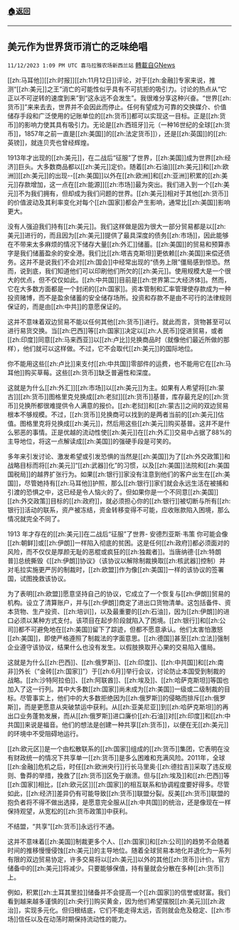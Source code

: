 ###  [:house:返回](README.md)
---


## 美元作为世界货币消亡的乏味绝唱
`11/12/2023 1:09 PM UTC 喜马拉雅农场新西兰站` [轉載自GNews](https://gnews.org/articles/1966311)

[[zh:马耳他]][[zh:时报]][[zh:11月12日]]评论，对于[[zh:金融]]专家来说，推测“[[zh:美元]]之王”消亡的可能性似乎具有不可抗拒的吸引力。讨论的热点从“它正以不可逆转的速度到来”到“这永远不会发生”。我很难分享这种兴奋。“世界[[zh:货币]]”来来去去，世界并不会因此而停止。任何有望成为可靠的交换媒介、价值储存手段和广泛使用的记账单位的[[zh:货币]]都可以实现这一目标。正是[[zh:货币]]的影响力使其具有吸引力。无论是[[zh:西班牙]]元（一种16世纪的全球[[zh:货币]]，1857年之前一直是[[zh:美国]]的[[zh:法定货币]]），还是[[zh:英国]]的[[zh:英镑]]，就连贝壳也曾经辉煌。 

1913年才出现的[[zh:美元]]，在二战后“征服”了世界，[[zh:美国]]成为世界[[zh:经济]]巨头。大多数商品都以[[zh:美元]]定价。随着[[zh:石油]][[zh:美元]]和[[zh:欧洲]][[zh:美元]]的出现--[[zh:美国]]以外在[[zh:欧洲]]和[[zh:亚洲]]积累的[[zh:美元]]存款增加，这一点在[[zh:能源]][[zh:市场]]最为突出。我们进入到一个[[zh:美元]]不为我们拥有，但却成为我们问题的世界。[[zh:美元]]相对于其他[[zh:货币]]的价值波动及其利率变化对每个[[zh:国家]]都会产生影响，通常比[[zh:美国]]影响更大。 

没有人强迫我们持有[[zh:美元]]。我们这样做是因为很大一部分贸易都是以[[zh:美元]]进行的，而且因为[[zh:美元]]提供了最具深度的债务[[zh:市场]]，因此能够在不带来太多麻烦的情况下储存大量[[zh:外汇]]储蓄。[[zh:美国]]的贸易和预算赤字是我们储蓄盈余的安全港。我们比[[zh:塔吉克斯坦]]更依赖[[zh:美国]]来偿还债务。这并不是说我们不会对[[zh:国会]]中经常出现的“债务上限”僵局感到惊恐。然而，说到底，我们知道他们可以印刷他们所欠的[[zh:美元]]。使用规模大是一个很大的优点，但不仅仅如此。[[zh:中共国]]目前是[[zh:世界第二大经济体]]。然而，它在大多数方面都是一个封闭的[[zh:国家]]。资本管制和汇率管理使存款成为一种投资赌博，而不是盈余储蓄的安全储存场所。投资和存款不是由不可行的法律规则保证的，而是由[[zh:中共]]的意愿保证的。 

这并不意味着双边贸易不能以任何其他[[zh:货币]]进行。就此而言，货物甚至可以进行易货交换。当[[zh:巴西]]等[[zh:国家]]决定以[[zh:人民币]]促进贸易，或者[[zh:印度]]同意[[zh:马来西亚]]以[[zh:卢比]]兑换商品时（就像他们最近所做的那样），他们就可以这样做。不过，它不会取代[[zh:美元]]的国际地位。 

你不能用这些[[zh:卢比]]来支付[[zh:中共国]]零部件的运费，也不能用它在[[zh:马耳他]]购买草莓。这些[[zh:货币]]缺乏普遍性和深度。 

这就是为什么[[zh:外汇]][[zh:市场]]以[[zh:美元]]为主。如果有人希望将[[zh:蒙古]][[zh:货币]]图格里克兑换成[[zh:老挝]][[zh:货币]]基普，库存最充足的[[zh:货币]]兑换所都很难提供令人满意的报价。[[zh:老挝]]和[[zh:蒙古]]之间的双边贸易根本不够规模。不过，[[zh:货币]]兑换商可以找到的是两者当前的[[zh:美元]]估值。图格里克将兑换成[[zh:美元]]，然后用这些[[zh:美元]]购买基普。这并不是什么邪恶的事情。正是优越的流动性使[[zh:美元]]在[[zh:外汇]]交易中占据了88%的主导地位，将这一点解读成[[zh:美国]]的强硬手段是可笑的。 

多年来引发讨论、激发希望或引发恐惧的当然是[[zh:美国]]为了[[zh:外交政策]]和战略目标而将[[zh:美元]]“[[zh:武器]]化”的习惯，以及[[zh:美国]]法院和[[zh:美国国税局]]的越界扩张行为。如果[[zh:银行]]家没有注意到他们的客户出生在[[zh:美国]]，尽管她持有[[zh:马耳他]]护照，那么[[zh:银行]]家们就会永远生活在被捕和引渡的恐惧之中，这已经是令人恼火的了。但如果你是一个不同意[[zh:美国]][[zh:外交政策]]目标的[[zh:政府]]，就必须担心你的[[zh:银行]]被切断与所有[[zh:银行]]活动的联系，资产被冻结，资金转移变得不可能，应收账款陷入困境，那么情况就完全不同了。 

1913 年才存在的[[zh:美元]]在二战后“征服”了世界- 安德烈亚斯·韦策
你可能会像[[zh:朝鲜]]或[[zh:伊朗]]一样陷入彻底的贫困。这是任何[[zh:政府]]都必须面对的风险，而不仅仅是厚颜无耻的恶棍或疯狂的[[zh:独裁者]]。当唐纳德·[[zh:特朗普]]总统撕毁《[[zh:伊朗]]协议》（该协议以解除制裁换取[[zh:核武器]]控制）并对毛拉实施更严厉的制裁时，[[zh:欧盟]]作为像[[zh:美国]]一样的该协议的签署国，试图挽救该协议。 

为了表明[[zh:欧盟]]愿意坚持自己的协议，它成立了一个恢复与[[zh:伊朗]]贸易的机构。设立了清算账户，并与[[zh:伊朗]]商定了进出口货物清单。这包括备件、资本货物、生产投资、[[zh:培训]]，以及最重要的[[zh:石油]]，因为[[zh:伊朗]]的进口必须以某种方式支付。该项目在起步阶段就陷入了困境。[[zh:银行]]和[[zh:公司]]都不可避免地在[[zh:美国]]留下了踪迹，但都不愿意承认。他们太害怕激怒[[zh:美国]]，即使严格遵照了制裁法的字面意思。[[zh:德国]]甚至[[zh:立法]]强制企业遵守该协议，结果什么也没有发生。以假肢换取开心果的交易陷入僵局。 

这就是为什么[[zh:巴西]]、[[zh:俄罗斯]]、[[zh:印度]]、[[zh:中共国]]和[[zh:南非]]外长（“金砖[[zh:国家]]”）于[[zh:6月]]举行会议，讨论防止本国受到制裁的战略。[[zh:沙特阿拉伯]]、[[zh:阿联酋]]、[[zh:埃及]]、[[zh:哈萨克斯坦]]等国也加入了这一行列。其中大多数[[zh:国家]]尚未成为[[zh:美国]]一级或二级制裁的目标。尽管事实上，他们中的大多数拒绝因为[[zh:俄罗斯]]的侵略而排斥[[zh:俄罗斯]]，而是更愿意从突破禁运中获利。从[[zh:亚美尼亚]]到[[zh:哈萨克斯坦]]的再出口业务蓬勃发展，而从[[zh:俄罗斯]]进口廉价[[zh:石油]]对[[zh:印度]]和[[zh:中共国]]来说是福音。他们的想法是创建一种共享[[zh:货币]]，以便在无[[zh:美元]]的环境中不受阻碍地运行。 

[[zh:欧元区]]是一个由松散联系的[[zh:国家]]组成的[[zh:货币]]集团，它表明在没有财政统一的情况下共享单一[[zh:货币]]是多么困难和充满风险。2011年，全球[[zh:金融]]危机之后，时任[[zh:欧洲央行]]行长马里奥·[[zh:德拉吉]]采取了违反规则、鲁莽的举措，挽救了[[zh:货币]]区免于崩溃。但与[[zh:埃及]]和[[zh:巴西]]等[[zh:国家]]相比，[[zh:欧元区]][[zh:国家]]的相互联系和协调程度要好得多。尽管如此，[[zh:经济]]差异仍有可能导致[[zh:货币]]联盟分裂。反美[[zh:货币]]联盟的抱负者将不得不做出选择，是愿意完全服从[[zh:中共国]]的统治，还是像现在一样保持观望，从宽松的[[zh:货币政策]]中获利。 

不结盟，“共享”[[zh:货币]]永远行不通。 

这并不意味着[[zh:美国]]制裁更多个人、[[zh:国家]]和[[zh:公司]]的趋势不会随着时间的推移慢慢侵蚀[[zh:美元]]的主导地位。随着全球贸易本地化并退化为一系列有限的双边贸易协定，许多交易将以[[zh:美元]]以外的其他[[zh:货币]]计价。官方储备中的[[zh:美元]]将减少。只要能够保值，持有量就会分散在多种[[zh:货币]]上。 

例如，积累[[zh:土耳其里拉]]储备并不会提高一个[[zh:国家]]的信誉或财富。我们看到越来越多谨慎的[[zh:央行]]购买黄金，因为他们希望摆脱[[zh:美元]][[zh:政治]]，实现多元化。但归根结底，它们不能走得太远，否则就会危及稳定、[[zh:市场]]信任以及在动荡时期保持流动性的能力。

